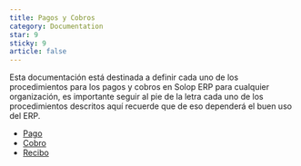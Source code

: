 ```yaml
---
title: Pagos y Cobros
category: Documentation
star: 9
sticky: 9
article: false
---
```


Esta documentación está destinada a definir cada uno de los procedimientos para los pagos y cobros en Solop ERP para cualquier organización, es importante seguir al pie de la letra cada uno de los procedimientos descritos aquí recuerde que de eso dependerá el buen uso del ERP.

- [Pago](pay)
- [Cobro](payment)
- [Recibo](receipt)
